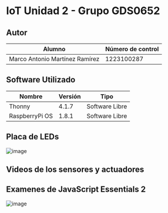 # IoT Unidad 2 - Grupo GDS0652

## Autor
|Alumno|Número de control|
|--|--|
|Marco Antonio Martínez Ramírez|1223100287|

## Software Utilizado
|Nombre|Versión|Tipo|
|--|--|--|
|Thonny|4.1.7|Software Libre|
|RaspberryPi OS|1.8.1|Software Libre|

## Placa de LEDs
![image](https://github.com/user-attachments/assets/8e3b76ef-c4a3-4302-8bd7-7a7b80b59e0a)

## Videos de los sensores y actuadores


## Examenes de JavaScript Essentials 2
![image](https://github.com/user-attachments/assets/219da018-6da7-4c27-93a4-f81abaafcd5d)

